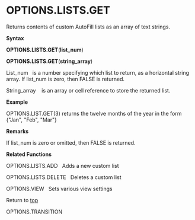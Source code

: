 OPTIONS.LISTS.GET
=================

Returns contents of custom AutoFill lists as an array of text strings.

**Syntax**

**OPTIONS.LISTS.GET**(**list\_num**)

**OPTIONS.LISTS.GET**(**string\_array**)

List\_num   is a number specifying which list to return, as a horizontal
string array. If list\_num is zero, then FALSE is returned.

String\_array    is an array or cell reference to store the returned
list.

**Example**

OPTIONS.LIST.GET(3) returns the twelve months of the year in the form
{\"Jan\", \"Feb\", \"Mar\"}

**Remarks**

If list\_num is zero or omitted, then FALSE is returned.

**Related Functions**

OPTIONS.LISTS.ADD   Adds a new custom list

OPTIONS.LISTS.DELETE   Deletes a custom list

OPTIONS.VIEW   Sets various view settings

Return to [top](#H)

OPTIONS.TRANSITION
